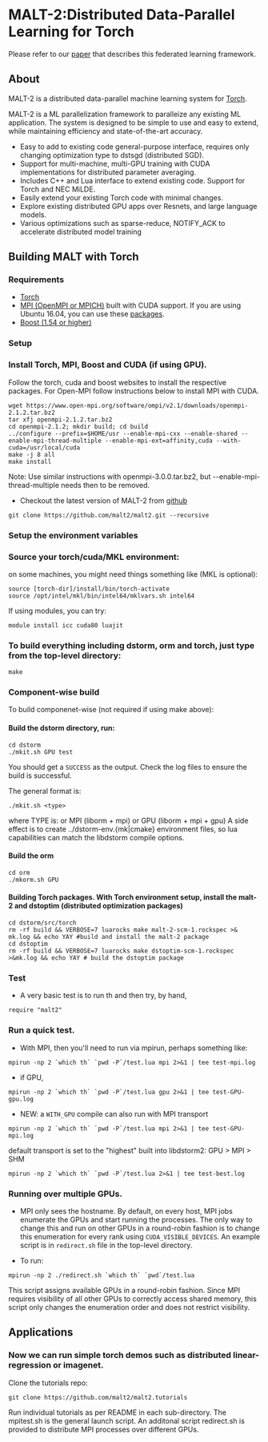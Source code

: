 # MALT-2:Distributed Data-Parallel Learning for Torch

Please refer to our [paper](http://asim.ai/papers/asap.pdf) that describes this federated learning framework.

## About

MALT-2 is a distributed data-parallel machine learning system for  [Torch](http://torch.ch).

MALT-2 is a ML parallelization framework to paralleize any existing ML application.
The system is designed to be simple to use and easy to extend, while
maintaining efficiency and state-of-the-art accuracy.

* Easy to add to existing code general-purpose interface, requires only changing optimization type to dstsgd (distributed SGD).
* Support for multi-machine, multi-GPU training with CUDA implementations for distributed parameter averaging.
* Includes C++ and Lua interface to extend existing code. Support for Torch and NEC MiLDE.
* Easily extend your existing Torch code with minimal changes.
* Explore existing distributed GPU apps over Resnets, and large language models.
* Various optimizations such as sparse-reduce, NOTIFY_ACK to accelerate distributed model training

## Building MALT with Torch

### Requirements

* [Torch](http://torch.ch)
* [MPI (OpenMPI or MPICH)](https://www.open-mpi.org/) built with CUDA support. If you are using Ubuntu 16.04, you can use these [packages](https://github.com/asimkadav/ompi).
* [Boost (1.54 or higher)](http://www.boost.org/)

### Setup

### Install Torch, MPI, Boost and CUDA (if using GPU).

Follow the torch, cuda and boost websites to install the respective packages. For Open-MPI follow instructions below to install MPI with CUDA.

```
wget https://www.open-mpi.org/software/ompi/v2.1/downloads/openmpi-2.1.2.tar.bz2
tar xfj openmpi-2.1.2.tar.bz2
cd openmpi-2.1.2; mkdir build; cd build
../configure --prefix=$HOME/usr --enable-mpi-cxx --enable-shared --enable-mpi-thread-multiple --enable-mpi-ext=affinity,cuda --with-cuda=/usr/local/cuda
make -j 8 all
make install
```
Note: Use similar instructions with openmpi-3.0.0.tar.bz2, but --enable-mpi-thread-multiple needs then to be removed.


* Checkout the latest version of MALT-2 from [github](https://github.com/malt-2)

```
git clone https://github.com/malt2/malt2.git --recursive
```

### Setup the environment variables

### Source your torch/cuda/MKL environment:
on some machines, you might need things something like (MKL is optional):
```
source [torch-dir]/install/bin/torch-activate
source /opt/intel/mkl/bin/intel64/mklvars.sh intel64
```

If using modules, you can try:

```
module install icc cuda80 luajit
```
### To build everything including dstorm, orm and torch, just type from the top-level directory:

```
make
```

### Component-wise build

To build componenet-wise (not required if using make above):

#### Build the dstorm directory, run:
```
cd dstorm
./mkit.sh GPU test
```
You should get a `SUCCESS` as the output. Check the log files to ensure the build is successful.

The general format is:
```
./mkit.sh <type> 
```

where TYPE is: 
          or MPI (liborm  + mpi)
          or GPU (liborm + mpi + gpu)
A side effect is to create ../dstorm-env.{mk|cmake} environment files, so lua capabilities
can match the libdstorm compile options.

#### Build the orm


```
cd orm
./mkorm.sh GPU
```

#### Building Torch packages. With Torch environment setup, install the malt-2 and dstoptim (distributed optimization packages)

```
cd dstorm/src/torch
rm -rf build && VERBOSE=7 luarocks make malt-2-scm-1.rockspec >& mk.log && echo YAY #build and install the malt-2 package
cd dstoptim
rm -rf build && VERBOSE=7 luarocks make dstoptim-scm-1.rockspec >&mk.log && echo YAY # build the dstoptim package
```


### Test

* A very basic test is to run th and then try, by hand,
```
require "malt2"
```

### Run a quick test.


* With MPI, then you'll need to run via mpirun, perhaps something like:
```
mpirun -np 2 `which th` `pwd -P`/test.lua mpi 2>&1 | tee test-mpi.log
```

* if GPU,
```
mpirun -np 2 `which th` `pwd -P`/test.lua gpu 2>&1 | tee test-GPU-gpu.log
```

* NEW: a `WITH_GPU` compile can also run with MPI transport
```
mpirun -np 2 `which th` `pwd -P`/test.lua mpi 2>&1 | tee test-GPU-mpi.log
```

default transport is set to the "highest" built into libdstorm2: GPU > MPI  > SHM
```
mpirun -np 2 `which th` `pwd -P`/test.lua 2>&1 | tee test-best.log
```

### Running over multiple GPUs.
* MPI only sees the hostname. By default, on every host, MPI jobs enumerate the
GPUs and start running the processes. The only way to change this and run on
other GPUs in a round-robin fashion is to change this enumeration for every
rank using `CUDA_VISIBLE_DEVICES`. An example script is in `redirect.sh` file
in the top-level directory.

* To run:
```
mpirun -np 2 ./redirect.sh `which th` `pwd`/test.lua
```
This script assigns available GPUs in a round-robin fashion. Since MPI requires
visibility of all other GPUs to correctly access shared memory, this script only
changes the enumeration order and does not restrict visibility.

## Applications

### Now we can run simple torch demos such as distributed linear-regression or imagenet.

Clone the tutorials repo:

```
git clone https://github.com/malt2/malt2.tutorials
```

Run individual tutorials as per README in each sub-directory. The mpitest.sh is the general launch script. An additonal
script redirect.sh is provided to distribute MPI processes over different GPUs.
